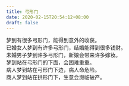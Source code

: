 ```yaml
---
title: 弓形门
date: 2020-02-15T20:54:12+08:00
draft: false
---
```


梦到有很多弓形门，能得到意外的收获。<br>
已婚女人梦到有许多弓形门，结婚能得到很多钱财。<br>
未婚男子梦到许多弓形门，新娘会带来许多嫁妆。<br>
梦到站在弓形门的下面，会困难重重。<br>
病人梦到站在弓形门下边，病人命危险。<br>
商人梦到站在拱形门下，生意会濒临破产。<br>
